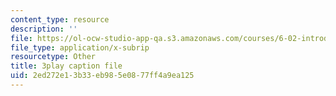 ```yaml
---
content_type: resource
description: ''
file: https://ol-ocw-studio-app-qa.s3.amazonaws.com/courses/6-02-introduction-to-eecs-ii-digital-communication-systems-fall-2012/2ed272e13b33eb985e0877ff4a9ea125_jNzdhBVU620.srt
file_type: application/x-subrip
resourcetype: Other
title: 3play caption file
uid: 2ed272e1-3b33-eb98-5e08-77ff4a9ea125
---
```

